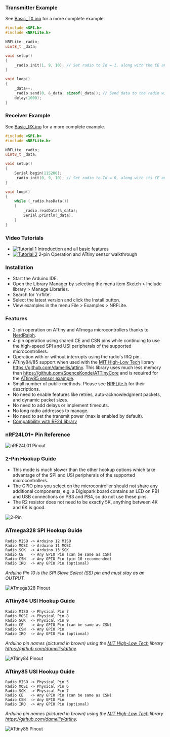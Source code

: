 ### Transmitter Example
See [Basic_TX.ino](https://github.com/dparson55/NRFLite/blob/master/examples/Basic_TX/Basic_TX.ino) for a more complete example.
```c++
#include <SPI.h>
#include <NRFLite.h>

NRFLite _radio;
uint8_t _data;

void setup()
{
    _radio.init(1, 9, 10); // Set radio to Id = 1, along with the CE and CSN pins
}

void loop()
{
    _data++;
    _radio.send(0, &_data, sizeof(_data)); // Send data to the radio with Id = 0
    delay(1000);
}
```

### Receiver Example
See [Basic_RX.ino](https://github.com/dparson55/NRFLite/blob/master/examples/Basic_RX/Basic_RX.ino) for a more complete example.
```c++
#include <SPI.h>
#include <NRFLite.h>

NRFLite _radio;
uint8_t _data;

void setup()
{
    Serial.begin(115200);
    _radio.init(0, 9, 10); // Set radio to Id = 0, along with its CE and CSN pins
}

void loop()
{
    while (_radio.hasData())
    {
        _radio.readData(&_data);
        Serial.println(_data);
    }
}
```

### Video Tutorials
* [![Tutorial 1](http://img.youtube.com/vi/tWEgvS7Sj-8/default.jpg)](https://youtu.be/tWEgvS7Sj-8) Introduction and all basic features
* [![Tutorial 2](http://img.youtube.com/vi/URMmgQuPZVc/default.jpg)](https://youtu.be/URMmgQuPZVc) 2-pin Operation and ATtiny sensor walkthrough

### Installation
* Start the Arduino IDE.
* Open the Library Manager by selecting the menu item Sketch > Include library > Manage Libraries.
* Search for 'nrflite'.
* Select the latest version and click the Install button.
* View examples in the menu File > Examples > NRFLite.

### Features
* 2-pin operation on ATtiny and ATmega microcontrollers thanks to [NerdRalph](http://nerdralph.blogspot.ca/2015/05/nrf24l01-control-with-2-mcu-pins-using.html).
* 4-pin operation using shared CE and CSN pins while continuing to use the high-speed SPI and USI peripherals of the supported microcontrollers.
* Operation with or without interrupts using the radio's IRQ pin.
* ATtiny84/85 support when used with the [MIT High-Low Tech](http://highlowtech.org/?p=1695) library https://github.com/damellis/attiny.  This library uses much less memory than https://github.com/SpenceKonde/ATTinyCore and is required for the [ATtiny85 sensor example](https://github.com/dparson55/NRFLite/tree/master/examples/Sensor_TX_ATtiny85_2Pin).
* Small number of public methods.  Please see [NRFLite.h](https://github.com/dparson55/NRFLite/blob/master/src/NRFLite.h) for their descriptions.
* No need to enable features like retries, auto-acknowledgment packets, and dynamic packet sizes.
* No need to add delays or implement timeouts.
* No long radio addresses to manage.
* No need to set the transmit power (max is enabled by default).
* [Compatibility with RF24 library](https://github.com/dparson55/NRFLite/issues/54)

### nRF24L01+ Pin Reference

![nRF24L01 Pinout](https://github.com/dparson55/NRFLite/raw/master/extras/nRF24L01_pinout_small.jpg)

### 2-Pin Hookup Guide
* This mode is much slower than the other hookup options which take advantage of the SPI and USI peripherals of the supported microcontrollers.
* The GPIO pins you select on the microcontroller should not share any additional components, e.g. a Digispark board contains an LED on PB1 and USB connections on PB3 and PB4, so do not use these pins.
* The R2 resistor does not need to be exactly 5K, anything between 4K and 6K is good.

![2-Pin](https://github.com/dparson55/NRFLite/raw/master/extras/Two_pin_schematic.png)

### ATmega328 SPI Hookup Guide
```
Radio MISO -> Arduino 12 MISO
Radio MOSI -> Arduino 11 MOSI
Radio SCK  -> Arduino 13 SCK
Radio CE   -> Any GPIO Pin (can be same as CSN)
Radio CSN  -> Any GPIO Pin (pin 10 recommended)
Radio IRQ  -> Any GPIO Pin (optional)
```
_Arduino Pin 10 is the SPI Slave Select (SS) pin and must stay as an OUTPUT._

![ATmega328 Pinout](https://github.com/dparson55/NRFLite/raw/master/extras/ATmega328_pinout_small.jpg)

### ATtiny84 USI Hookup Guide
```
Radio MISO -> Physical Pin 7
Radio MOSI -> Physical Pin 8
Radio SCK  -> Physical Pin 9
Radio CE   -> Any GPIO Pin (can be same as CSN)
Radio CSN  -> Any GPIO Pin
Radio IRQ  -> Any GPIO Pin (optional)
```
_Arduino pin names (pictured in brown) using the [MIT High-Low Tech](http://highlowtech.org/?p=1695) library https://github.com/damellis/attiny._

![ATtiny84 Pinout](https://github.com/dparson55/NRFLite/raw/master/extras/ATtiny84_pinout_small.png)

### ATtiny85 USI Hookup Guide
```
Radio MISO -> Physical Pin 5
Radio MOSI -> Physical Pin 6
Radio SCK  -> Physical Pin 7
Radio CE   -> Any GPIO Pin (can be same as CSN)
Radio CSN  -> Any GPIO Pin
Radio IRQ  -> Any GPIO Pin (optional)
```
_Arduino pin names (pictured in brown) using the [MIT High-Low Tech](http://highlowtech.org/?p=1695) library https://github.com/damellis/attiny._

![ATtiny85 Pinout](https://github.com/dparson55/NRFLite/raw/master/extras/ATtiny85_pinout_small.png)
